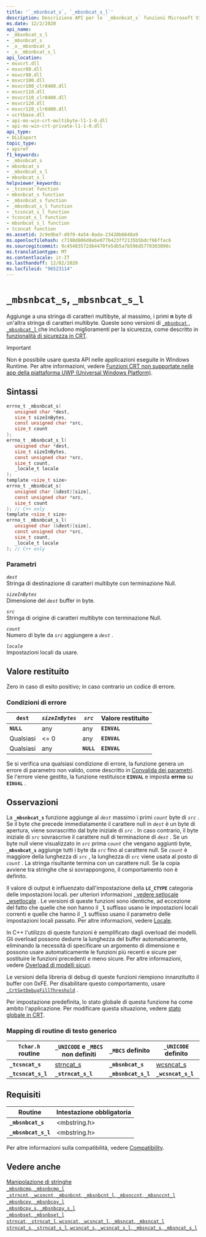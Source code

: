 ```yaml
---
title: '`_mbsnbcat_s`, `_mbsnbcat_s_l`'
description: Descrizione API per le `_mbsnbcat_s` funzioni Microsoft Visual C++ e `_mbsnbcat_s_l`
ms.date: 12/2/2020
api_name:
- _mbsnbcat_s_l
- _mbsnbcat_s
- _o__mbsnbcat_s
- _o__mbsnbcat_s_l
api_location:
- msvcrt.dll
- msvcr80.dll
- msvcr90.dll
- msvcr100.dll
- msvcr100_clr0400.dll
- msvcr110.dll
- msvcr110_clr0400.dll
- msvcr120.dll
- msvcr120_clr0400.dll
- ucrtbase.dll
- api-ms-win-crt-multibyte-l1-1-0.dll
- api-ms-win-crt-private-l1-1-0.dll
api_type:
- DLLExport
topic_type:
- apiref
f1_keywords:
- _mbsnbcat_s
- mbsnbcat_s
- _mbsnbcat_s_l
- mbsnbcat_s_l
helpviewer_keywords:
- _tcsncat function
- mbsnbcat_s function
- _mbsnbcat_s function
- _mbsnbcat_s_l function
- _tcsncat_s_l function
- tcsncat_s_l function
- mbsnbcat_s_l function
- tcsncat function
ms.assetid: 2c9e9be7-d979-4a54-8ada-23428b6648a9
ms.openlocfilehash: c7198d806d8ebe077b423ff2135b5bdcf66ffac6
ms.sourcegitcommit: 9c45483572db4470fe5db5a7b596d5770303098c
ms.translationtype: MT
ms.contentlocale: it-IT
ms.lasthandoff: 12/02/2020
ms.locfileid: "96523114"
---
```

# <a name="_mbsnbcat_s-_mbsnbcat_s_l"></a>`_mbsnbcat_s`, `_mbsnbcat_s_l`

Aggiunge a una stringa di caratteri multibyte, al massimo, i primi **n** byte di un'altra stringa di caratteri multibyte. Queste sono versioni di [ `_mbsnbcat` , `_mbsnbcat_l` ](mbsnbcat-mbsnbcat-l.md) che includono miglioramenti per la sicurezza, come descritto in [funzionalità di sicurezza in CRT](../../c-runtime-library/security-features-in-the-crt.md).

> [!IMPORTANT]
> Non è possibile usare questa API nelle applicazioni eseguite in Windows Runtime. Per altre informazioni, vedere [Funzioni CRT non supportate nelle app della piattaforma UWP (Universal Windows Platform)](../../cppcx/crt-functions-not-supported-in-universal-windows-platform-apps.md).

## <a name="syntax"></a>Sintassi

```C
errno_t _mbsnbcat_s(
   unsigned char *dest,
   size_t sizeInBytes,
   const unsigned char *src,
   size_t count
);
errno_t _mbsnbcat_s_l(
   unsigned char *dest,
   size_t sizeInBytes,
   const unsigned char *src,
   size_t count,
   _locale_t locale
);
template <size_t size>
errno_t _mbsnbcat_s(
   unsigned char (&dest)[size],
   const unsigned char *src,
   size_t count
); // C++ only
template <size_t size>
errno_t _mbsnbcat_s_l(
   unsigned char (&dest)[size],
   const unsigned char *src,
   size_t count,
   _locale_t locale
); // C++ only
```

### <a name="parameters"></a>Parametri

*`dest`*\
Stringa di destinazione di caratteri multibyte con terminazione Null.

*`sizeInBytes`*\
Dimensione del *`dest`* buffer in byte.

*`src`*\
Stringa di origine di caratteri multibyte con terminazione Null.

*`count`*\
Numero di byte da *`src`* aggiungere a *`dest`* .

*`locale`*\
Impostazioni locali da usare.

## <a name="return-value"></a>Valore restituito

Zero in caso di esito positivo; in caso contrario un codice di errore.

### <a name="error-conditions"></a>Condizioni di errore

|**`dest`**|*`sizeInBytes`*|*`src`*|Valore restituito|
|------------|-------------------|-----------|------------------|
|**`NULL`**|any|any|**`EINVAL`**|
|Qualsiasi|<= 0|any|**`EINVAL`**|
|Qualsiasi|any|**`NULL`**|**`EINVAL`**|

Se si verifica una qualsiasi condizione di errore, la funzione genera un errore di parametro non valido, come descritto in [Convalida dei parametri](../../c-runtime-library/parameter-validation.md). Se l'errore viene gestito, la funzione restituisce **`EINVAL`** e imposta **errno** su **`EINVAL`** .

## <a name="remarks"></a>Osservazioni

La **`_mbsnbcat_s`** funzione aggiunge al *`dest`* massimo i primi *`count`* byte di *`src`* . Se il byte che precede immediatamente il carattere null in *`dest`* è un byte di apertura, viene sovrascritto dal byte iniziale di *`src`* . In caso contrario, il byte iniziale di *`src`* sovrascrive il carattere null di terminazione di *`dest`* . Se un byte null viene visualizzato in *`src`* prima *`count`* che vengano aggiunti byte, **`_mbsnbcat_s`** aggiunge tutti i byte da *`src`* fino al carattere null. Se *`count`* è maggiore della lunghezza di *`src`* , la lunghezza di *`src`* viene usata al posto di *`count`* . La stringa risultante termina con un carattere null. Se la copia avviene tra stringhe che si sovrappongono, il comportamento non è definito.

Il valore di output è influenzato dall'impostazione della **`LC_CTYPE`** categoria delle impostazioni locali. per ulteriori informazioni [, vedere setlocale _wsetlocale](setlocale-wsetlocale.md) . Le versioni di queste funzioni sono identiche, ad eccezione del fatto che quelle che non hanno il **`_l`** suffisso usano le impostazioni locali correnti e quelle che hanno il **`_l`** suffisso usano il parametro delle impostazioni locali passato. Per altre informazioni, vedere [Locale](../../c-runtime-library/locale.md).

In C++ l'utilizzo di queste funzioni è semplificato dagli overload dei modelli. Gli overload possono dedurre la lunghezza del buffer automaticamente, eliminando la necessità di specificare un argomento di dimensione e possono usare automaticamente le funzioni più recenti e sicure per sostituire le funzioni precedenti e meno sicure. Per altre informazioni, vedere [Overload di modelli sicuri](../../c-runtime-library/secure-template-overloads.md).

Le versioni della libreria di debug di queste funzioni riempiono innanzitutto il buffer con 0xFE. Per disabilitare questo comportamento, usare [`_CrtSetDebugFillThreshold`](crtsetdebugfillthreshold.md) .

Per impostazione predefinita, lo stato globale di questa funzione ha come ambito l'applicazione. Per modificare questa situazione, vedere [stato globale in CRT](../global-state.md).

### <a name="generic-text-routine-mappings"></a>Mapping di routine di testo generico

|`Tchar.h` routine|`_UNICODE` e `_MBCS` non definiti|`_MBCS` definito|`_UNICODE` definito|
|---------------------|--------------------------------------|--------------------|-----------------------|
|**`_tcsncat_s`**|[strncat_s](strncat-s-strncat-s-l-wcsncat-s-wcsncat-s-l-mbsncat-s-mbsncat-s-l.md)|**`_mbsnbcat_s`**|[wcsncat_s](strncat-s-strncat-s-l-wcsncat-s-wcsncat-s-l-mbsncat-s-mbsncat-s-l.md)|
|**`_tcsncat_s_l`**|**`_strncat_s_l`**|**`_mbsnbcat_s_l`**|**`_wcsncat_s_l`**|

## <a name="requirements"></a>Requisiti

|Routine|Intestazione obbligatoria|
|-------------|---------------------|
|**`_mbsnbcat_s`**|\<mbstring.h>|
|**`_mbsnbcat_s_l`**|\<mbstring.h>|

Per altre informazioni sulla compatibilità, vedere [Compatibility](../../c-runtime-library/compatibility.md).

## <a name="see-also"></a>Vedere anche

[Manipolazione di stringhe](../../c-runtime-library/string-manipulation-crt.md)\
[`_mbsnbcmp`, `_mbsnbcmp_l`](mbsnbcmp-mbsnbcmp-l.md)\
[`_strncnt`, `_wcsncnt`, `_mbsnbcnt`, `_mbsnbcnt_l`, `_mbsnccnt`, `_mbsnccnt_l`](strncnt-wcsncnt-mbsnbcnt-mbsnbcnt-l-mbsnccnt-mbsnccnt-l.md)\
[`_mbsnbcpy`, `_mbsnbcpy_l`](mbsnbcpy-mbsnbcpy-l.md)\
[`_mbsnbcpy_s`, `_mbsnbcpy_s_l`](mbsnbcpy-s-mbsnbcpy-s-l.md)\
[`_mbsnbset`, `_mbsnbset_l`](mbsnbset-mbsnbset-l.md)\
[`strncat`, `_strncat_l`, `wcsncat`, `_wcsncat_l`, `_mbsncat`, `_mbsncat_l`](strncat-strncat-l-wcsncat-wcsncat-l-mbsncat-mbsncat-l.md)\
[`strncat_s`, `_strncat_s_l`, `wcsncat_s`, `_wcsncat_s_l`, `_mbsncat_s`, `_mbsncat_s_l`](strncat-s-strncat-s-l-wcsncat-s-wcsncat-s-l-mbsncat-s-mbsncat-s-l.md)
